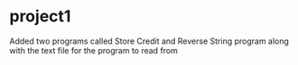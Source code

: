 # project1
Added two programs called Store Credit and Reverse String program along with the text file for the program to read from
